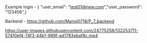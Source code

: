 
Example login - { "user_email": "test01@new.com","user_password": "123456",}

Backend - https://github.com/Manoj0718/P_7_backend


https://user-images.githubusercontent.com/24775258/132253711-57410ef4-74f3-44b1-989f-ad1783ebaf8c.mp4
